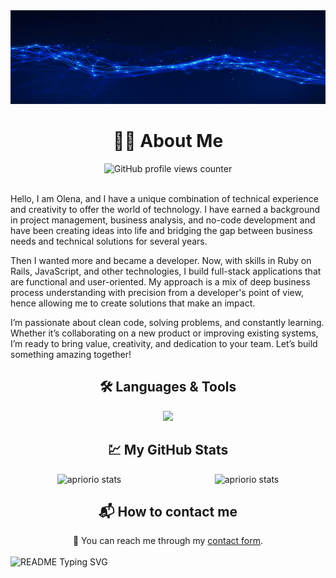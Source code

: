 <div style="text-align: center;">
  <img alt="banner" height="150px" width="100%" src="apriorio.gif">
</div>

<div style="text-align: center;">
  <h1>💙💛 About Me</h1>
  <img src="https://komarev.com/ghpvc/?username=apriorio&color=blue" alt="GitHub profile views counter">
</div><br>

Hello, I am Olena, and I have a unique combination of technical experience and creativity to offer the world of technology.
I have earned a background in project management, business analysis, and no-code development and have been creating ideas into life and bridging the gap between business needs and technical solutions for several years.

Then I wanted more and became a developer.
Now, with skills in Ruby on Rails, JavaScript, and other technologies, I build full-stack applications that are functional and user-oriented.
My approach is a mix of deep business process understanding with precision from a developer's point of view, hence allowing me to create solutions that make an impact.

I’m passionate about clean code, solving problems, and constantly learning. Whether it’s collaborating on a new product or improving existing systems, I’m ready to bring value, creativity, and dedication to your team. Let’s build something amazing together!

<!-- ## 🛠 &nbsp;Languages & Tools -->
<div>
  <div style="text-align: center;">
    <h2>🛠 Languages & Tools</h2>
  </div>

  <div style="text-align: center;">
    <img src="https://skillicons.dev/icons?i=ruby,rails,html,css,bootstrap,sass,javascript,mysql,postgresql,sqlite,figma,wordpress&perline=">
  </div>
</div>

<!-- ## &nbsp; My GitHub Stats -->
<div style="text-align: center;">
  <h2>💹 My GitHub Stats</h2>
</div>
<div style="display: flex; justify-content: space-around">
  <img src="https://github-readme-stats.vercel.app/api/top-langs?username=apriorio&layout=compact&show_icons=true&theme=react" alt="apriorio stats">
  <img src="https://github-readme-stats.vercel.app/api?username=apriorio&show_icons=true&theme=react" alt="apriorio stats">
</div>

<!-- ## ⚙️ &nbsp; How to contact me -->
<div style="text-align: center;">
  <h2>📬 How to contact me</h2>
  📩 You can reach me through my <a href="https://example.com/contact-form">contact form</a>.
</div>

<br>
<div style="text-align: left;">
  <img src="https://readme-typing-svg.demolab.com/?lines=Message+me+to+create+something+amazing+together!&font=Fira%20Code&center=true&width=1000&height=50&color=5AA4FF&duration=4000&pause=1000" alt="README Typing SVG">
</div>

<!--
**aprioriO/apriorio** is a ✨ _special_ ✨ repository because its `README.md` (this file) appears on your GitHub profile.

Here are some ideas to get you started:

- 🔭 I’m currently working on ...
- 🌱 I’m currently learning ...
- 👯 I’m looking to collaborate on ...
- 🤔 I’m looking for help with ...
- 💬 Ask me about ...
- 📫 How to reach me: ...
- 😄 Pronouns: ...
- ⚡ Fun fact: ...
-->

